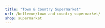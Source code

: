 ```yaml
---
title: "Town & Country Supermarket"
url: /bellevue/town-and-country-supermarket/
shop: supermarket
---
```


